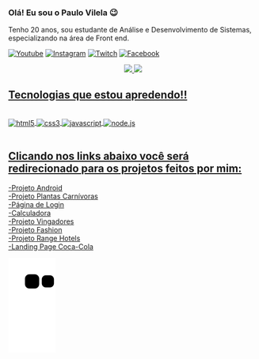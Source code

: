 ### Olá! Eu sou o Paulo Vilela 😉

Tenho  20 anos, sou estudante de Análise e Desenvolvimento de Sistemas, especializando na área de Front end. 



[![Youtube](https://img.shields.io/badge/YouTube-FF0000?style=for-the-badge&logo=youtube&logoColor=white)](https://www.youtube.com/channel/UC6tbdya3tYCKAWYHDg3mumA)
[![Instagram](https://img.shields.io/badge/Instagram-E4405F?style=for-the-badge&logo=instagram&logoColor=white)](https://www.instagram.com/paulo.__.vilela/)
[![Twitch](https://img.shields.io/badge/Twitch-9146FF?style=for-the-badge&logo=twitch&logoColor=white)](https://www.twitch.tv/settings/profile)
[![Facebook](https://img.shields.io/badge/Facebook-1877F2?style=for-the-badge&logo=facebook&logoColor=white)](https://www.facebook.com/paulo.vilela.543)

<div align="center">
  <a href="https://github.com/dev-vilela">
  <img height="180em" src="https://github-readme-stats.vercel.app/api?username=dev-vilela&show_icons=true&theme=dracula&include_all_commits=true&count_private=true"/>
  <img height="180em" src="https://github-readme-stats.vercel.app/api/top-langs/?username=dev-vilela&layout=compact&langs_count=7&theme=dracula"/>
</div>




## Tecnologias que estou apredendo!!

<div style="display:inline_block;"><br/>
<img align="center" alt="html5" src="https://img.shields.io/badge/HTML5-E34F26?style=for-the-badge&logo=html5&logoColor=white"/>
<img align="center" alt="css3" src="https://img.shields.io/badge/CSS3-1572B6?style=for-the-badge&logo=css3&logoColor=white"/>
<img align="center" alt="javascript" src="https://img.shields.io/badge/JavaScript-F7DF1E?style=for-the-badge&logo=javascript&logoColor=black"/>
<img align="center" alt="node.js" src="https://img.shields.io/badge/Node.js-43853D?style=for-the-badge&logo=node.js&logoColor=white"/>
</div><br/>


## Clicando nos links abaixo você será redirecionado para os projetos feitos por mim:

<a href="https://dev-vilela.github.io/projeto-android/" target="_blank" >-Projeto Android</a><br/>
<a href="https://dev-vilela.github.io/Planta-Carnivora/" target="_blank">-Projeto Plantas Carnívoras</a><br/>
<a href="https://dev-vilela.github.io/pagina-de-login/login.html" target="_blank">-Página de Login</a><br/>
<a href="https://dev-vilela.github.io/calculadora/" target="_blank">-Calculadora</a><br/>
<a href="https://dev-vilela.github.io/Projeto_Vingadores/" target="_blank">-Projeto Vingadores</a><br/>
<a href="https://dev-vilela.github.io/Fashion/" target="_blank">-Projeto Fashion</a><br/>
<a href="https://dev-vilela.github.io/Range-Hotels/" target="_blank">-Projeto Range Hotels</a><br/>
<a href="https://dev-vilela.github.io/Coca-Cola/" target="_blank">-Landing Page Coca-Cola</a>  
  
  
  
 
  ![Snake animation](https://github.com/dev-vilela/dev-vilela/blob/output/github-contribution-grid-snake.svg)
 


